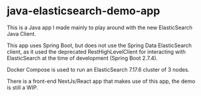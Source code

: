 # java-elasticsearch-demo-app

This is a Java app I made mainly to play around with the new ElasticSearch Java Client.

This app uses Spring Boot, but does not use the Spring Data ElasticSearch client, as it used the deprecated RestHighLevelClient for interacting with ElasticSearch at the time of development (Spring Boot 2.7.4).

Docker Compose is used to run an ElasticSearch 7.17.6 cluster of 3 nodes.

There is a front-end NextJs/React app that makes use of this app, the demo is still a WIP.
